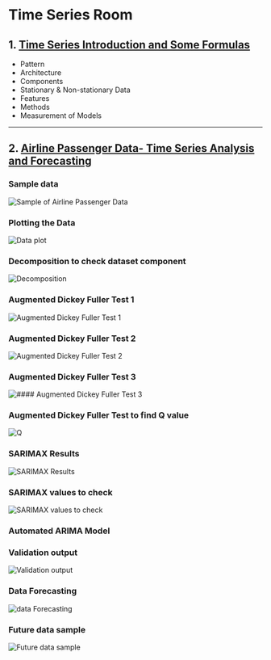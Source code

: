 # Time Series Room

## 1. [Time Series Introduction and Some Formulas](https://github.com/RusticHaze634/Time-Series-Room/blob/main/Codes/time-series.ipynb)

- Pattern 
- Architecture
- Components
- Stationary & Non-stationary Data
- Features
- Methods
- Measurement of Models

*** 

## 2. [Airline Passenger Data- Time Series Analysis and Forecasting](https://www.kaggle.com/diplod0cus/airline-passenger-data-time-series-analysis)

### Sample data

  ![Sample of Airline Passenger Data](https://github.com/RusticHaze634/Time-Series-Room/blob/main/Images/1.%20Sample%20data.jpg)
  
### Plotting the Data

  ![Data plot](https://github.com/RusticHaze634/Time-Series-Room/blob/main/Images/2.%20data%20plot.png)
  
### Decomposition to check dataset component

  ![Decomposition](https://github.com/RusticHaze634/Time-Series-Room/blob/main/Images/3.%20Decomposition%20to%20check%20dataset%20component.png)
  
### Augmented Dickey Fuller Test 1

  ![Augmented Dickey Fuller Test 1](https://github.com/RusticHaze634/Time-Series-Room/blob/main/Images/4.%20Augmented%20Dickey%20Fuller%20Test%201.png)
  
### Augmented Dickey Fuller Test 2

  ![Augmented Dickey Fuller Test 2](https://github.com/RusticHaze634/Time-Series-Room/blob/main/Images/5.%20Augmented%20Dickey%20Fuller%20Test%202.png)
  
### Augmented Dickey Fuller Test 3

  ![#### Augmented Dickey Fuller Test 3](https://github.com/RusticHaze634/Time-Series-Room/blob/main/Images/6.%20Augmented%20Dickey%20Fuller%20Test%203.png)
  
### Augmented Dickey Fuller Test to find Q value

  ![Q](https://github.com/RusticHaze634/Time-Series-Room/blob/main/Images/7.%20Augmented%20Dickey%20Fuller%20Test%20to%20find%20Q.png)
  
### SARIMAX Results

  ![SARIMAX Results](https://github.com/RusticHaze634/Time-Series-Room/blob/main/Images/8.%20SARIMAX%20Results.png)
  
### SARIMAX values to check

   ![SARIMAX values to check](https://github.com/RusticHaze634/Time-Series-Room/blob/main/Images/9.%20SARIMAX%20values%20to%20check.png)
   
### Automated ARIMA Model
### Validation output

  ![Validation output](https://github.com/RusticHaze634/Time-Series-Room/blob/main/Images/10.%20Validation%20output.png)
  
### Data Forecasting
  
   ![data Forecasting](https://github.com/RusticHaze634/Time-Series-Room/blob/main/Images/11.%20data%20Forecasting.png)
   
### Future data sample

  ![Future data sample](https://github.com/RusticHaze634/Time-Series-Room/blob/main/Images/12.%20Future%20data%20sample.png)
  

